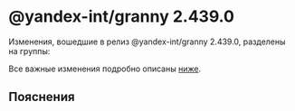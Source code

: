 # @yandex-int/granny 2.439.0

<!-- ЧЕЛОВЕЧЕСКОЕ ВСТУПЛЕНИЕ -->

Изменения, вошедшие в релиз @yandex-int/granny 2.439.0, разделены на группы:

Все важные изменения подробно описаны [ниже](#Пояснения).

## Пояснения

